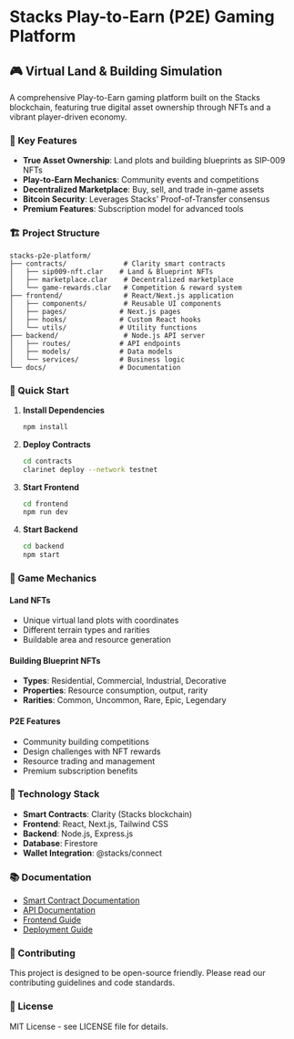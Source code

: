 # Stacks Play-to-Earn (P2E) Gaming Platform

## 🎮 Virtual Land & Building Simulation

A comprehensive Play-to-Earn gaming platform built on the Stacks blockchain, featuring true digital asset ownership through NFTs and a vibrant player-driven economy.

### 🌟 Key Features

- **True Asset Ownership**: Land plots and building blueprints as SIP-009 NFTs
- **Play-to-Earn Mechanics**: Community events and competitions
- **Decentralized Marketplace**: Buy, sell, and trade in-game assets
- **Bitcoin Security**: Leverages Stacks' Proof-of-Transfer consensus
- **Premium Features**: Subscription model for advanced tools

### 🏗️ Project Structure

```
stacks-p2e-platform/
├── contracts/              # Clarity smart contracts
│   ├── sip009-nft.clar    # Land & Blueprint NFTs
│   ├── marketplace.clar    # Decentralized marketplace
│   └── game-rewards.clar   # Competition & reward system
├── frontend/               # React/Next.js application
│   ├── components/         # Reusable UI components
│   ├── pages/             # Next.js pages
│   ├── hooks/             # Custom React hooks
│   └── utils/             # Utility functions
├── backend/                # Node.js API server
│   ├── routes/            # API endpoints
│   ├── models/            # Data models
│   └── services/          # Business logic
└── docs/                  # Documentation
```

### 🚀 Quick Start

1. **Install Dependencies**
   ```bash
   npm install
   ```

2. **Deploy Contracts**
   ```bash
   cd contracts
   clarinet deploy --network testnet
   ```

3. **Start Frontend**
   ```bash
   cd frontend
   npm run dev
   ```

4. **Start Backend**
   ```bash
   cd backend
   npm start
   ```

### 🎯 Game Mechanics

#### Land NFTs
- Unique virtual land plots with coordinates
- Different terrain types and rarities
- Buildable area and resource generation

#### Building Blueprint NFTs
- **Types**: Residential, Commercial, Industrial, Decorative
- **Properties**: Resource consumption, output, rarity
- **Rarities**: Common, Uncommon, Rare, Epic, Legendary

#### P2E Features
- Community building competitions
- Design challenges with NFT rewards
- Resource trading and management
- Premium subscription benefits

### 🔧 Technology Stack

- **Smart Contracts**: Clarity (Stacks blockchain)
- **Frontend**: React, Next.js, Tailwind CSS
- **Backend**: Node.js, Express.js
- **Database**: Firestore
- **Wallet Integration**: @stacks/connect

### 📚 Documentation

- [Smart Contract Documentation](./docs/contracts.md)
- [API Documentation](./docs/api.md)
- [Frontend Guide](./docs/frontend.md)
- [Deployment Guide](./docs/deployment.md)

### 🤝 Contributing

This project is designed to be open-source friendly. Please read our contributing guidelines and code standards.

### 📄 License

MIT License - see LICENSE file for details.
